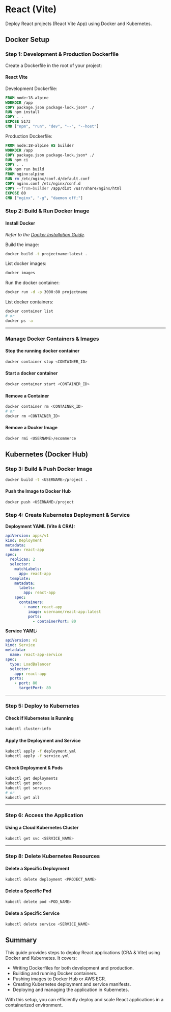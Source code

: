 # React (Vite)
Deploy React projects (React Vite App) using Docker and Kubernetes.

## Docker Setup

### Step 1: Development & Production Dockerfile
Create a Dockerfile in the root of your project:

#### React Vite

Development Dockerfile:
```dockerfile
FROM node:18-alpine
WORKDIR /app
COPY package.json package-lock.json* ./
RUN npm install
COPY . .
EXPOSE 5173
CMD ["npm", "run", "dev", "--", "--host"]
```

Production Dockerfile:
```dockerfile
FROM node:18-alpine AS builder
WORKDIR /app
COPY package.json package-lock.json* ./
RUN npm ci
COPY . .
RUN npm run build
FROM nginx:alpine
RUN rm /etc/nginx/conf.d/default.conf
COPY nginx.conf /etc/nginx/conf.d
COPY --from=builder /app/dist /usr/share/nginx/html
EXPOSE 80
CMD ["nginx", "-g", "daemon off;"]
```

### Step 2: Build & Run Docker Image

#### Install Docker  
*Refer to the [Docker Installation Guide](https://github.com/codeincrypt/docker-kubernetes/blob/main/Install.md).*


Build the image:
```sh
docker build -t projectname:latest .
```

List docker images: 
```sh
docker images
```

Run the docker container:
```sh
docker run -d -p 3000:80 projectname
```

List docker containers:
```sh
docker container list
# or
docker ps -a
```

---
### Manage Docker Containers & Images

#### Stop the running docker container
```sh
docker container stop <CONTAINER_ID>
```
#### Start a docker container
```sh
docker container start <CONTAINER_ID>
```

#### Remove a Container
```sh
docker container rm <CONTAINER_ID>
# or 
docker rm <CONTAINER_ID>
```

#### Remove a Docker Image
```sh
docker rmi <USERNAME>/ecommerce
```

## Kubernetes (Docker Hub)

### Step 3: Build & Push Docker Image
```sh
docker build -t <USERNAME>/project .
```

#### Push the Image to Docker Hub
```sh
docker push <USERNAME>/project
```

### Step 4: Create Kubernetes Deployment & Service

**Deployment YAML (Vite & CRA):**
```yaml
apiVersion: apps/v1
kind: Deployment
metadata:
  name: react-app
spec:
  replicas: 2
  selector:
    matchLabels:
      app: react-app
  template:
    metadata:
      labels:
        app: react-app
    spec:
      containers:
        - name: react-app
          image: username/react-app:latest
          ports:
            - containerPort: 80
```

**Service YAML:**
```yaml
apiVersion: v1
kind: Service
metadata:
  name: react-app-service
spec:
  type: LoadBalancer
  selector:
    app: react-app
  ports:
    - port: 80
      targetPort: 80
```

---
### Step 5: Deploy to Kubernetes

#### Check if Kubernetes is Running
```sh
kubectl cluster-info
```

#### Apply the Deployment and Service
```sh
kubectl apply -f deployment.yml
kubectl apply -f service.yml
```

#### Check Deployment & Pods
```sh
kubectl get deployments
kubectl get pods
kubectl get services
# or
kubectl get all
```
---
### Step 6: Access the Application

#### Using a Cloud Kubernetes Cluster
```sh
kubectl get svc <SERVICE_NAME>
```

---
### Step 8: Delete Kubernetes Resources

#### Delete a Specific Deployment
```sh
kubectl delete deployment <PROJECT_NAME>
```

#### Delete a Specific Pod
```sh
kubectl delete pod <POD_NAME>
```

#### Delete a Specific Service
```sh
kubectl delete service <SERVICE_NAME>
```

## Summary
This guide provides steps to deploy React applications (CRA & Vite) using Docker and Kubernetes. It covers:
- Writing Dockerfiles for both development and production.
- Building and running Docker containers.
- Pushing images to Docker Hub or AWS ECR.
- Creating Kubernetes deployment and service manifests.
- Deploying and managing the application in Kubernetes.

With this setup, you can efficiently deploy and scale React applications in a containerized environment.
